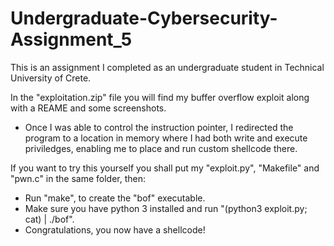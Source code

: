 # Undergraduate-Cybersecurity-Assignment_5
This is an assignment I completed as an undergraduate student in Technical University of Crete.

In the "exploitation.zip" file you will find my buffer overflow exploit along with a REAME and some screenshots.
- Once I was able to control the instruction pointer, I redirected the program to a location in memory where I had
both write and execute priviledges, enabling me to place and run custom shellcode there.

If you want to try this yourself you shall put my "exploit.py", "Makefile" and "pwn.c" in the same folder, then:
- Run "make", to create the "bof" executable.
- Make sure you have python 3 installed and run "(python3 exploit.py; cat) | ./bof".
- Congratulations, you now have a shellcode!
